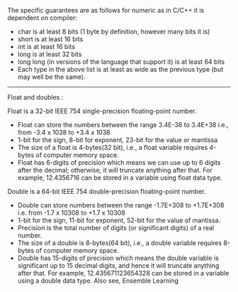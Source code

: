 The specific guarantees are as follows for numeric as in C/C++ it is dependent on compiler:

- char is at least 8 bits (1 byte by definition, however many bits it is)
- short is at least 16 bits
- int is at least 16 bits
- long is at least 32 bits
- long long (in versions of the language that support it) is at least 64 bits
- Each type in the above list is at least as wide as the previous type (but may well be the same).

-------------------

Float and doubles : 

Float is a 32-bit IEEE 754 single-precision floating-point number.

- Float can store the numbers between the range 3.4E-38 to 3.4E+38 i.e., from -3.4 x 1038   to +3.4 x 1038
- 1-bit for the sign, 8-bit for exponent, 23-bit for the value or mantissa
- The size of a float is 4-bytes(32 bit), i.e., a float variable requires 4-bytes of computer memory space.
- Float has 6-digits of precision which means we can use up to 6 digits after the decimal; otherwise, it will truncate anything after that. For example, 12.4356716 can be stored in a variable using float data type.

Double is a 64-bit IEEE 754 double-precision floating-point number.

- Double can store numbers between the range -1.7E+308 to +1.7E+308 i.e. from -1.7 x 10308   to +1.7 x 10308 
- 1-bit for the sign, 11-bit for exponent, 52-bit for the value of mantissa.
- Precision is the total number of digits (or significant digits) of a real number.
- The size of a double is 8-bytes(64 bit), i.e., a double variable requires 8-bytes of computer memory space.
- Double has 15-digits of precision which means the double variable is significant up to 15 decimal digits, and hence it will truncate anything after that.  For example, 12.435671123654328 can be stored in a variable using a double data type.
Also see, Ensemble Learning
